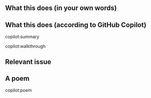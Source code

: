 ## What this does (in your own words)

## What this does (according to GitHub Copilot)

copilot:summary

copilot:walkthrough

## Relevant issue

## A poem

copilot:poem

